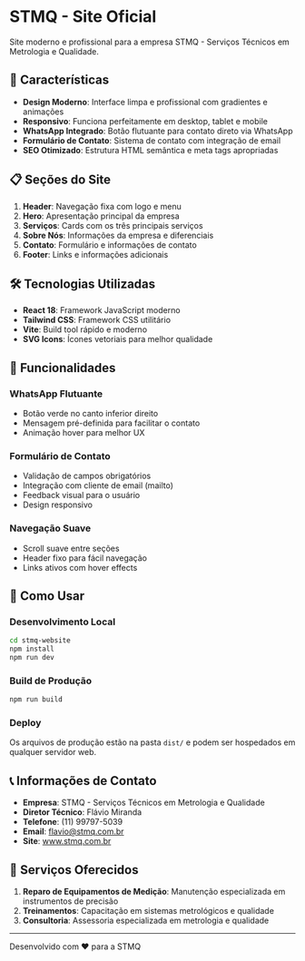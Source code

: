 # STMQ - Site Oficial

Site moderno e profissional para a empresa STMQ - Serviços Técnicos em Metrologia e Qualidade.

## 🚀 Características

- **Design Moderno**: Interface limpa e profissional com gradientes e animações
- **Responsivo**: Funciona perfeitamente em desktop, tablet e mobile
- **WhatsApp Integrado**: Botão flutuante para contato direto via WhatsApp
- **Formulário de Contato**: Sistema de contato com integração de email
- **SEO Otimizado**: Estrutura HTML semântica e meta tags apropriadas

## 📋 Seções do Site

1. **Header**: Navegação fixa com logo e menu
2. **Hero**: Apresentação principal da empresa
3. **Serviços**: Cards com os três principais serviços
4. **Sobre Nós**: Informações da empresa e diferenciais
5. **Contato**: Formulário e informações de contato
6. **Footer**: Links e informações adicionais

## 🛠️ Tecnologias Utilizadas

- **React 18**: Framework JavaScript moderno
- **Tailwind CSS**: Framework CSS utilitário
- **Vite**: Build tool rápido e moderno
- **SVG Icons**: Ícones vetoriais para melhor qualidade

## 📱 Funcionalidades

### WhatsApp Flutuante
- Botão verde no canto inferior direito
- Mensagem pré-definida para facilitar o contato
- Animação hover para melhor UX

### Formulário de Contato
- Validação de campos obrigatórios
- Integração com cliente de email (mailto)
- Feedback visual para o usuário
- Design responsivo

### Navegação Suave
- Scroll suave entre seções
- Header fixo para fácil navegação
- Links ativos com hover effects

## 🚀 Como Usar

### Desenvolvimento Local
```bash
cd stmq-website
npm install
npm run dev
```

### Build de Produção
```bash
npm run build
```

### Deploy
Os arquivos de produção estão na pasta `dist/` e podem ser hospedados em qualquer servidor web.

## 📞 Informações de Contato

- **Empresa**: STMQ - Serviços Técnicos em Metrologia e Qualidade
- **Diretor Técnico**: Flávio Miranda
- **Telefone**: (11) 99797-5039
- **Email**: flavio@stmq.com.br
- **Site**: www.stmq.com.br

## 📝 Serviços Oferecidos

1. **Reparo de Equipamentos de Medição**: Manutenção especializada em instrumentos de precisão
2. **Treinamentos**: Capacitação em sistemas metrológicos e qualidade
3. **Consultoria**: Assessoria especializada em metrologia e qualidade

---

Desenvolvido com ❤️ para a STMQ

